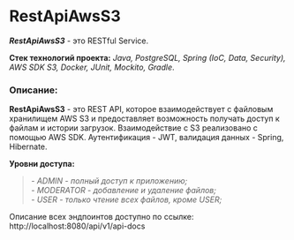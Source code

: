 # RestApiAwsS3

***RestApiAwsS3*** - это RESTful Service.

**Cтек технологий проекта:** _Java, PostgreSQL, Spring (IoC, Data, Security), AWS SDK S3, Docker, JUnit, Mockito, Gradle_.

### Описание:
**RestApiAwsS3** - это REST API, которое взаимодействует с файловым хранилищем AWS S3 и 
предоставляет возможность получать доступ к файлам и истории загрузок. Взаимодействие с 
S3 реализовано с помощью AWS SDK. Аутентификация - JWT, валидация данных - Spring, 
Hibernate.   
   
**Уровни доступа:**   
>*- ADMIN - полный доступ к приложению;*  
*- MODERATOR - добавление и удаление файлов;*   
*- USER - только чтение всех файлов, кроме USER;*

Описание всех эндпоинтов доступно по ссылке: http://localhost:8080/api/v1/api-docs